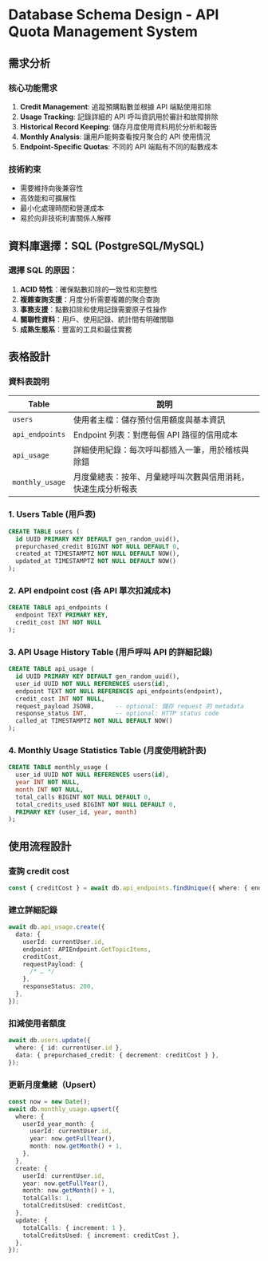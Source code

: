 # Database Schema Design - API Quota Management System

## 需求分析

### 核心功能需求

1. **Credit Management**: 追蹤預購點數並根據 API 端點使用扣除
2. **Usage Tracking**: 記錄詳細的 API 呼叫資訊用於審計和故障排除
3. **Historical Record Keeping**: 儲存月度使用資料用於分析和報告
4. **Monthly Analysis**: 讓用戶能夠查看按月聚合的 API 使用情況
5. **Endpoint-Specific Quotas**: 不同的 API 端點有不同的點數成本

### 技術約束

- 需要維持向後兼容性
- 高效能和可擴展性
- 最小化處理時間和營運成本
- 易於向非技術利害關係人解釋

## 資料庫選擇：SQL (PostgreSQL/MySQL)

### 選擇 SQL 的原因：

1. **ACID 特性**：確保點數扣除的一致性和完整性
2. **複雜查詢支援**：月度分析需要複雜的聚合查詢
3. **事務支援**：點數扣除和使用記錄需要原子性操作
4. **關聯性資料**：用戶、使用記錄、統計間有明確關聯
5. **成熟生態系**：豐富的工具和最佳實務

## 表格設計

### 資料表說明

| Table           | 說明                                                         |
| --------------- | ------------------------------------------------------------ |
| `users`         | 使用者主檔：儲存預付信用額度與基本資訊                       |
| `api_endpoints` | Endpoint 列表：對應每個 API 路徑的信用成本                   |
| `api_usage`     | 詳細使用紀錄：每次呼叫都插入一筆，用於稽核與除錯             |
| `monthly_usage` | 月度彙總表：按年、月彙總呼叫次數與信用消耗，快速生成分析報表 |

### 1. Users Table (用戶表)

```sql
CREATE TABLE users (
  id UUID PRIMARY KEY DEFAULT gen_random_uuid(),
  prepurchased_credit BIGINT NOT NULL DEFAULT 0,
  created_at TIMESTAMPTZ NOT NULL DEFAULT NOW(),
  updated_at TIMESTAMPTZ NOT NULL DEFAULT NOW()
);
```

### 2. API endpoint cost (各 API 單次扣減成本)

```sql
CREATE TABLE api_endpoints (
  endpoint TEXT PRIMARY KEY,
  credit_cost INT NOT NULL
);
```

### 3. API Usage History Table (用戶呼叫 API 的詳細記錄)

```sql
CREATE TABLE api_usage (
  id UUID PRIMARY KEY DEFAULT gen_random_uuid(),
  user_id UUID NOT NULL REFERENCES users(id),
  endpoint TEXT NOT NULL REFERENCES api_endpoints(endpoint),
  credit_cost INT NOT NULL,
  request_payload JSONB,      -- optional: 儲存 request 的 metadata
  response_status INT,        -- optional: HTTP status code
  called_at TIMESTAMPTZ NOT NULL DEFAULT NOW()
);
```

### 4. Monthly Usage Statistics Table (月度使用統計表)

```sql
CREATE TABLE monthly_usage (
  user_id UUID NOT NULL REFERENCES users(id),
  year INT NOT NULL,
  month INT NOT NULL,
  total_calls BIGINT NOT NULL DEFAULT 0,
  total_credits_used BIGINT NOT NULL DEFAULT 0,
  PRIMARY KEY (user_id, year, month)
);
```

## 使用流程設計

### 查詢 credit cost

```ts
const { creditCost } = await db.api_endpoints.findUnique({ where: { endpoint: APIEndpoint.GetTopicItems } });
```

### 建立詳細記錄

```ts
await db.api_usage.create({
  data: {
    userId: currentUser.id,
    endpoint: APIEndpoint.GetTopicItems,
    creditCost,
    requestPayload: {
      /* … */
    },
    responseStatus: 200,
  },
});
```

### 扣減使用者額度

```ts
await db.users.update({
  where: { id: currentUser.id },
  data: { prepurchased_credit: { decrement: creditCost } },
});
```

### 更新月度彙總（Upsert）

```ts
const now = new Date();
await db.monthly_usage.upsert({
  where: {
    userId_year_month: {
      userId: currentUser.id,
      year: now.getFullYear(),
      month: now.getMonth() + 1,
    },
  },
  create: {
    userId: currentUser.id,
    year: now.getFullYear(),
    month: now.getMonth() + 1,
    totalCalls: 1,
    totalCreditsUsed: creditCost,
  },
  update: {
    totalCalls: { increment: 1 },
    totalCreditsUsed: { increment: creditCost },
  },
});
```
